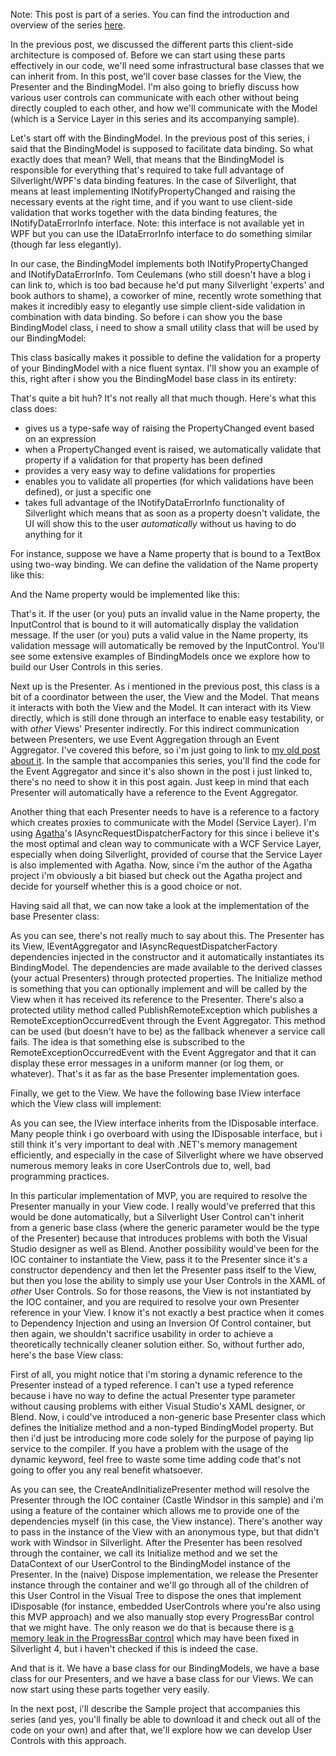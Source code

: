 Note: This post is part of a series. You can find the introduction and overview of the series <a href="http://davybrion.com/blog/2010/08/mvp-in-silverlightwpf-series">here</a>.

In the previous post, we discussed the different parts this client-side architecture is composed of.  Before we can start using these parts effectively in our code, we'll need some infrastructural base classes that we can inherit from. In this post, we'll cover base classes for the View, the Presenter and the BindingModel.  I'm also going to briefly discuss how various user controls can communicate with each other without being directly coupled to each other, and how we'll communicate with the Model (which is a Service Layer in this series and its accompanying sample).

Let's start off with the BindingModel. In the previous post of this series, i said that the BindingModel is supposed to facilitate data binding.  So what exactly does that mean? Well, that means that the BindingModel is responsible for everything that's required to take full advantage of Silverlight/WPF's data binding features.  In the case of Silverlight, that means at least implementing INotifyPropertyChanged and raising the necessary events at the right time, and if you want to use client-side validation that works together with the data binding features, the INotifyDataErrorInfo interface. Note: this interface is not available yet in WPF but you can use the IDataErrorInfo interface to do something similar (though far less elegantly).

In our case, the BindingModel implements both INotifyPropertyChanged and INotifyDataErrorInfo.  Tom Ceulemans (who still doesn't have a blog i can link to, which is too bad because he'd put many Silverlight 'experts' and book authors to shame), a coworker of mine, recently wrote something that makes it incredibly easy to elegantly use simple client-side validation in combination with data binding.  So before i can show you the base BindingModel class, i need to show a small utility class that will be used by our BindingModel:

<script src="https://gist.github.com/3727959.js?file=s1.cs"></script>

This class basically makes it possible to define the validation for a property of your BindingModel with a nice fluent syntax.  I'll show you an example of this, right after i show you the BindingModel base class in its entirety:

<script src="https://gist.github.com/3727959.js?file=s2.cs"></script>

That's quite a bit huh? It's not really all that much though.  Here's what this class does:
<ul>
	<li>gives us a type-safe way of raising the PropertyChanged event based on an expression</li>
	<li>when a PropertyChanged event is raised, we automatically validate that property if a validation for that property has been defined</li>
	<li>provides a very easy way to define validations for properties</li>
	<li>enables you to validate all properties (for which validations have been defined), or just a specific one</li>
	<li>takes full advantage of the INotifyDataErrorInfo functionality of Silverlight which means that as soon as a property doesn't validate, the UI will show this to the user <em>automatically</em> without us having to do anything for it</li>
</ul>

For instance, suppose we have a Name property that is bound to a TextBox using two-way binding.  We can define the validation of the Name property like this:

<script src="https://gist.github.com/3727959.js?file=s3.cs"></script>

And the Name property would be implemented like this:

<script src="https://gist.github.com/3727959.js?file=s4.cs"></script>

That's it.  If the user (or you) puts an invalid value in the Name property, the InputControl that is bound to it will automatically display the validation message.  If the user (or you) puts a valid value in the Name property, its validation message will automatically be removed by the InputControl.  You'll see some extensive examples of BindingModels once we explore how to build our User Controls in this series.

Next up is the Presenter.  As i mentioned in the previous post, this class is a bit of a coordinator between the user, the View and the Model.  That means it interacts with both the View and the Model.  It can interact with its View directly, which is still done through an interface to enable easy testability, or with <em>other</em> Views' Presenter indirectly.  For this indirect communication between Presenters, we use Event Aggregation through an Event Aggregator.  I've covered this before, so i'm just going to link to <a href="http://davybrion.com/blog/2009/10/event-aggregation/">my old post about it</a>.  In the sample that accompanies this series, you'll find the code for the Event Aggregator and since it's also shown in the post i just linked to, there's no need to show it in this post again.  Just keep in mind that each Presenter will automatically have a reference to the Event Aggregator.

Another thing that each Presenter needs to have is a reference to a factory which creates proxies to communicate with the Model (Service Layer).  I'm using <a href="http://code.google.com/p/agatha-rrsl/">Agatha</a>'s IAsyncRequestDispatcherFactory for this since i believe it's the most optimal and clean way to communicate with a WCF Service Layer, especially when doing Silverlight, provided of course that the Service Layer is also implemented with Agatha.  Now, since i'm the author of the Agatha project i'm obviously a bit biased but check out the Agatha project and decide for yourself whether this is a good choice or not.

Having said all that, we can now take a look at the implementation of the base Presenter class:

<script src="https://gist.github.com/3727959.js?file=s5.cs"></script>

As you can see, there's not really much to say about this.  The Presenter has its View, IEventAggregator and IAsyncRequestDispatcherFactory dependencies injected in the constructor and it automatically instantiates its BindingModel.  The dependencies are made available to the derived classes (your actual Presenters) through protected properties.  The Initialize method is something that you can optionally implement and will be called by the View when it has received its reference to the Presenter.  There's also a protected utility method called PublishRemoteException which publishes a RemoteExceptionOccurredEvent through the Event Aggregator.  This method can be used (but doesn't have to be) as the fallback whenever a service call fails.  The idea is that something else is subscribed to the RemoteExceptionOccurredEvent with the Event Aggregator and that it can display these error messages in a uniform manner (or log them, or whatever).  That's it as far as the base Presenter implementation goes.

Finally, we get to the View.  We have the following base IView interface which the View class will implement:

<script src="https://gist.github.com/3727959.js?file=s6.cs"></script>

As you can see, the IView interface inherits from the IDisposable interface.  Many people think i go overboard with using the IDisposable interface, but i still think it's very important to deal with .NET's memory management efficiently, and especially in the case of Silverlight where we have observed numerous memory leaks in core UserControls due to, well, bad programming practices.

In this particular implementation of MVP, you are required to resolve the Presenter manually in your View code.  I really would've preferred that this would be done automatically, but a Silverlight User Control can't inherit from a generic base class (where the generic parameter would be the type of the Presenter) because that introduces problems with both the Visual Studio designer as well as Blend.  Another possibility would've been for the IOC container to instantiate the View, pass it to the Presenter since it's a constructor dependency and then let the Presenter pass itself to the View, but then you lose the ability to simply use your User Controls in the XAML of <em>other</em> User Controls.  So for those reasons, the View is not instantiated by the IOC container, and you are required to resolve your own Presenter reference in your View.  I know it's not exactly a best practice when it comes to Dependency Injection and using an Inversion Of Control container, but then again, we shouldn't sacrifice usability in order to achieve a theoretically technically cleaner solution either.  So, without further ado, here's the base View class:

<script src="https://gist.github.com/3727959.js?file=s7.cs"></script>

First of all, you might notice that i'm storing a dynamic reference to the Presenter instead of a typed reference.  I can't use a typed reference because i have no way to define the actual Presenter type parameter without causing problems with either Visual Studio's XAML designer, or Blend.  Now, i could've introduced a non-generic base Presenter class which defines the Initialize method and a non-typed BindingModel property.  But then i'd just be introducing more code solely for the purpose of paying lip service to the compiler.  If you have a problem with the usage of the dynamic keyword, feel free to waste some time adding code that's not going to offer you any real benefit whatsoever.

As you can see, the CreateAndInitializePresenter method will resolve the Presenter through the IOC container (Castle Windsor in this sample) and i'm using a feature of the container which allows me to provide one of the dependencies myself (in this case, the View instance). There's another way to pass in the instance of the View with an anonymous type, but that didn't work with Windsor in Silverlight.  After the Presenter has been resolved through the container, we call its Initialize method and we set the DataContext of our UserControl to the BindingModel instance of the Presenter.  In the (naive) Dispose implementation, we release the Presenter instance through the container and we'll go through all of the children of this User Control in the Visual Tree to dispose the ones that implement IDisposable (for instance, embedded UserControls where you're also using this MVP approach) and we also manually stop every ProgressBar control that we might have.  The only reason we do that is because there is <a href="http://davybrion.com/blog/2009/02/silverlights-progressbar-and-possible-memory-leaks/">a memory leak in the ProgressBar control</a> which may have been fixed in Silverlight 4, but i haven't checked if this is indeed the case.  

And that is it.  We have a base class for our BindingModels, we have a base class for our Presenters, and we have a base class for our Views.  We can now start using these parts together very easily.

In the next post, i'll describe the Sample project that accompanies this series (and yes, you'll finally be able to download it and check out all of the code on your own) and after that, we'll explore how we can develop User Controls with this approach.